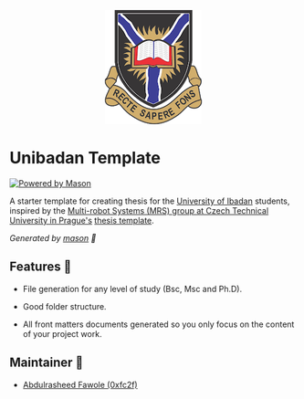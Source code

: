 <p align='center'>
<img src="https://raw.githubusercontent.com/Abdulrasheed1729/unibadan_template/main/docs/unibadan_logo.png" alt="unibadan logo"/>
</p>

# Unibadan Template

[![Powered by Mason](https://img.shields.io/endpoint?url=https%3A%2F%2Ftinyurl.com%2Fmason-badge)](https://github.com/felangel/mason)

A starter template for creating thesis for the [University of Ibadan][9] students, inspired by the [Multi-robot Systems (MRS) group at Czech Technical University in Prague's][11] [thesis template][10].

_Generated by [mason][1] 🧱_

## Features 🧩

- File generation for any level of study (Bsc, Msc and Ph.D).
- Good folder structure.

- All front matters documents generated so you only focus on the content of your project work.

## Maintainer 👷

- [Abdulrasheed Fawole (0xfc2f)][8]

[1]: https://github.com/felangel/mason
[2]: https://docs.brickhub.dev
[3]: https://verygood.ventures/blog/code-generation-with-mason
[4]: https://youtu.be/G4PTjA6tpTU
[5]: https://youtu.be/qjA0JFiPMnQ
[6]: https://youtu.be/o8B1EfcUisw
[7]: https://youtu.be/LXhgiF5HiQg
[8]: https://github.com/Abdulrasheed1729
[9]: https://ui.edu.ng
[10]: https://github.com/ctu-mrs/thesis_template
[11]: http://mrs.felk.cvut.cz/
